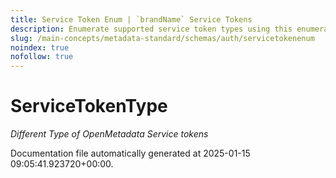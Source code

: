 ```yaml
---
title: Service Token Enum | `brandName` Service Tokens
description: Enumerate supported service token types using this enumeration schema.
slug: /main-concepts/metadata-standard/schemas/auth/servicetokenenum
noindex: true
nofollow: true
---
```


# ServiceTokenType

*Different Type of OpenMetadata Service tokens*



Documentation file automatically generated at 2025-01-15 09:05:41.923720+00:00.
